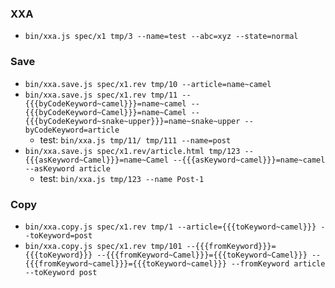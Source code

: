 ### XXA

- `bin/xxa.js spec/x1 tmp/3 --name=test --abc=xyz --state=normal`

### Save

- `bin/xxa.save.js spec/x1.rev tmp/10 --article=name~camel`
- `bin/xxa.save.js spec/x1.rev tmp/11 --{{{byCodeKeyword~camel}}}=name~camel --{{{byCodeKeyword~Camel}}}=name~Camel --{{{byCodeKeyword~snake~upper}}}=name~snake~upper --byCodeKeyword=article`
    - test: `bin/xxa.js tmp/11/ tmp/111 --name=post`
- `bin/xxa.save.js spec/x1.rev/article.html tmp/123 --{{{asKeyword~Camel}}}=name~Camel --{{{asKeyword~camel}}}=name~camel --asKeyword article`
    - test: `bin/xxa.js tmp/123 --name Post-1`

### Copy

- `bin/xxa.copy.js spec/x1.rev tmp/1 --article={{{toKeyword~camel}}} --toKeyword=post`
- `bin/xxa.copy.js spec/x1.rev tmp/101 --{{{fromKeyword}}}={{{toKeyword}}} --{{{fromKeyword~Camel}}}={{{toKeyword~Camel}}} --{{{fromKeyword~camel}}}={{{toKeyword~camel}}} --fromKeyword article --toKeyword post`
